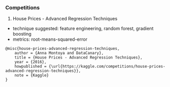 ### Competitions

1. House Prices - Advanced Regression Techniques
- technique suggested: feature engineering, random forest, gradient boosting
- metrics: root-means-squared-error
```
@misc{house-prices-advanced-regression-techniques,
    author = {Anna Montoya and DataCanary},
    title = {House Prices - Advanced Regression Techniques},
    year = {2016},
    howpublished = {\url{https://kaggle.com/competitions/house-prices-advanced-regression-techniques}},
    note = {Kaggle}
}
```